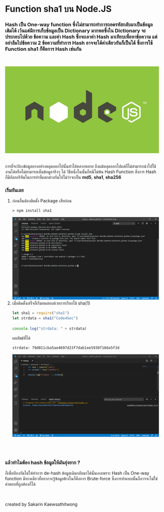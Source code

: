 # Function sha1 บน Node.JS 

### **Hash** เป็น **One-way function** ซึ่งไม่สามารถทำการถอดรหัสกลับมาเป็นข้อมูลเดิมได้ เว้นแต่มีการเก็บข้อมูลเป็น Dictionary มากพอซึ่งใน Dictionary จะประกอบไปด้วย **ข้อความ** และค่า **Hash** ซึ่งจะเอาค่า **Hash** มาเทียบเพื่อหาข้อความ แต่อย่าลืมไปข้อความ 2 ข้อความที่ทำการ Hash อาจจะได้ค่าเดียวกันก็เป็นได้ ซึ่งการใช้ Function **sha1** ก็คือการ **Hash** เช่นกัน
<br>

![](../../assets/img/JavaScript00.png)
<br>
<br>

การที่จะป้องข้อมูลบางอย่างหลุดออกไปนั้นทำได้หลากหลาย ถึงแม้หลุดออกไปแต่ก็ไม่สามารถนำไปใช้งานได้หรือไม่สามารถเห็นข้อมูลจริงๆ ได้ วิธีหนึ่งในนั้นก็หนีไม่พ้น Hash Function สิ่งการ Hash ก็มีอัลกอริทึมในการทำที่แตกต่างกันไปไม่ว่าจะเป็น **md5**, **sha1**, **sha256**

### เริ่มกันเลย
1. ก่อนอื่นต้องติดตั้ง Package เสียก่อน
    ```shell
    > npm install sha1
    ```
    ![](../../assets/img/JavaScript01.png)
1. เมื่อติดตั้งเสร็จก็เริ่มทดสอบด้วยการเรียกใช้ sha(1)
    ```js
    let sha1 = require("sha1")
    let strdata = sha1("Code4Sec")

    console.log("strdata: " + strdata)
    ```
    ผลลัพธ์ที่ได้
    ```
    strdata: 79d811cba5ae4697d23f7dab1ee5930f10da5f3d
    ```
    ![](../../assets/img/JavaScript02.png)
<br>
<br>

### แล้วทำไมต้อง hash ข้อมูลให้มันยุ่งยาก ?
ก็เพื่อป้องกันไม่ให้ทำการ de-hash ข้อมูลเดิมกลับมาได้นั้นเองเพราะ Hash เป็น One-way function มีทางเดียวที่อยากจะรู้ข้อมูลข้างในก็คือการ Brute-force ซึ่งการทำแบบนั้นก็อาจจะไม่ใช่คำตอบที่ถูกต้องก็ได้

<br>
<br>
created by Sakarin Kaewsathitwong